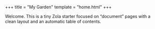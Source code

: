 +++
title = "My Garden"
template = "home.html"
+++

Welcome. This is a tiny Zola starter focused on “document” pages with a clean layout and an automatic table of contents.
